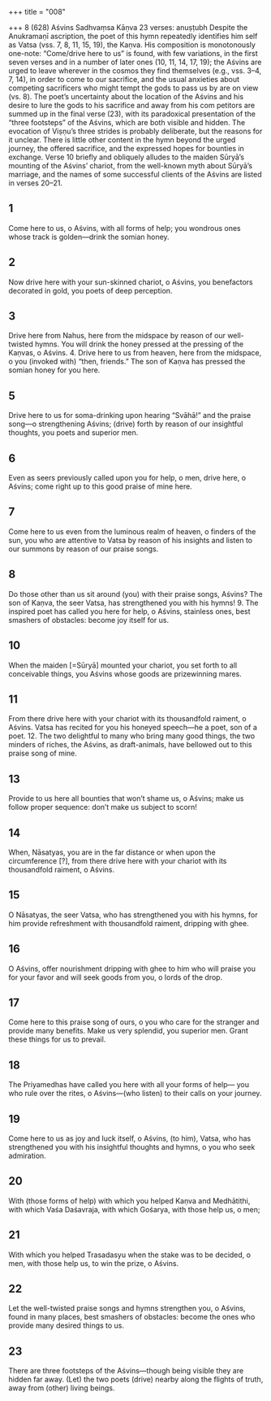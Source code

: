 +++
title = "008"

+++
8 (628)
Aśvins
Sadhvaṃsa Kāṇva
23 verses: anuṣṭubh
Despite the Anukramaṇī ascription, the poet of this hymn repeatedly identifies him self as Vatsa (vss. 7, 8, 11, 15, 19), the Kaṇva. His composition is monotonously  one-note: “Come/drive here to us” is found, with few variations, in the first seven  verses and in a number of later ones (10, 11, 14, 17, 19); the Aśvins are urged to leave  wherever in the cosmos they find themselves (e.g., vss. 3–4, 7, 14), in order to come  to our sacrifice, and the usual anxieties about competing sacrificers who might tempt  the gods to pass us by are on view (vs. 8). The poet’s uncertainty about the location  of the Aśvins and his desire to lure the gods to his sacrifice and away from his com petitors are summed up in the final verse (23), with its paradoxical presentation of  the “three footsteps” of the Aśvins, which are both visible and hidden. The evocation
of Viṣṇu’s three strides is probably deliberate, but the reasons for it unclear. There is little other content in the hymn beyond the urged journey, the offered  sacrifice, and the expressed hopes for bounties in exchange. Verse 10 briefly and  obliquely alludes to the maiden Sūryā’s mounting of the Aśvins’ chariot, from the  well-known myth about Sūryā’s marriage, and the names of some successful clients  of the Aśvins are listed in verses 20–21.
## 1
Come here to us, o Aśvins, with all forms of help;
you wondrous ones whose track is golden—drink the somian honey.
## 2
Now drive here with your sun-skinned chariot, o Aśvins,
you benefactors decorated in gold, you poets of deep perception.
## 3
Drive here from Nahus, here from the midspace by reason of our  well-twisted hymns.
You will drink the honey pressed at the pressing of the Kaṇvas, o Aśvins. 4. Drive here to us from heaven, here from the midspace, o you (invoked  with) “then, friends.” The son of Kaṇva has pressed the somian honey for you here.
## 5
Drive here to us for soma-drinking upon hearing
“Svāhā!” and the praise song—o strengthening Aśvins; (drive) forth by  reason of our insightful thoughts, you poets and superior men.
## 6
Even as seers previously called upon you for help, o men,
drive here, o Aśvins; come right up to this good praise of mine here.
## 7
Come here to us even from the luminous realm of heaven, o finders of  the sun,
you who are attentive to Vatsa by reason of his insights and listen to  our summons by reason of our praise songs.
## 8
Do those other than us sit around (you) with their praise songs, Aśvins? The son of Kaṇva, the seer Vatsa, has strengthened you with his hymns! 9. The inspired poet has called you here for help, o Aśvins,
stainless ones, best smashers of obstacles: become joy itself for us.
## 10
When the maiden [=Sūryā] mounted your chariot,
you set forth to all conceivable things, you Aśvins whose goods are
prizewinning mares.
## 11
From there drive here with your chariot with its thousandfold raiment,  o Aśvins.
Vatsa has recited for you his honeyed speech—he a poet, son of a poet. 12. The two delightful to many who bring many good things, the two  minders of riches,
the Aśvins, as draft-animals, have bellowed out to this praise song
of mine.
## 13
Provide to us here all bounties that won’t shame us, o Aśvins;
make us follow proper sequence: don’t make us subject to scorn!
## 14
When, Nāsatyas, you are in the far distance or when upon the
circumference [?],
from there drive here with your chariot with its thousandfold raiment,  o Aśvins.
## 15
O Nāsatyas, the seer Vatsa, who has strengthened you with his hymns, for him provide refreshment with thousandfold raiment, dripping
with ghee.
## 16
O Aśvins, offer nourishment dripping with ghee to him
who will praise you for your favor and will seek goods from you, o lords  of the drop.
## 17
Come here to this praise song of ours, o you who care for the stranger  and provide many benefits.
Make us very splendid, you superior men. Grant these things for us to  prevail.
## 18
The Priyamedhas have called you here with all your forms of help— you who rule over the rites, o Aśvins—(who listen) to their calls on
your journey.

## 19
Come here to us as joy and luck itself, o Aśvins,
(to him), Vatsa, who has strengthened you with his insightful thoughts  and hymns, o you who seek admiration.
## 20
With (those forms of help) with which you helped Kaṇva and
Medhātithi, with which Vaśa Daśavraja,
with which Gośarya, with those help us, o men;
## 21
With which you helped Trasadasyu when the stake was to be
decided, o men,
with those help us, to win the prize, o Aśvins.
## 22
Let the well-twisted praise songs and hymns strengthen you, o Aśvins, found in many places, best smashers of obstacles: become the ones who  provide many desired things to us.
## 23
There are three footsteps of the Aśvins—though being visible they are  hidden far away.
(Let) the two poets (drive) nearby along the flights of truth, away from  (other) living beings.